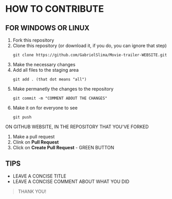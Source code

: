# HOW TO CONTRIBUTE 
## FOR WINDOWS OR LINUX
1.  Fork this repository
1.  Clone this repository (or download it, if you do, you can ignore that step)
    ```
    git clone https://github.com/GabrielSlima/Movie-trailer-WEBSITE.git
    ```
1.  Make the necessary changes 
1.  Add all files to the staging area 
    ```
    git add . (that dot means "all")
    ```
1.  Make permanetly the changes to the repository
    ```
    git commit -m "COMMENT ABOUT THE CHANGES"
    ```
1.  Make it on for everyone to see
    ```
    git push
    ```
ON GITHUB WEBSITE, IN THE REPOSITORY THAT YOU'VE FORKED
1.  Make a pull request
  1.  Clink on **Pull Request**
  1.  Click on **Create Pull Request** - GREEN BUTTON
  
  
## TIPS
* LEAVE A CONCISE TITLE
* LEAVE A CONCISE COMMENT ABOUT WHAT YOU DID 

> THANK YOU!

